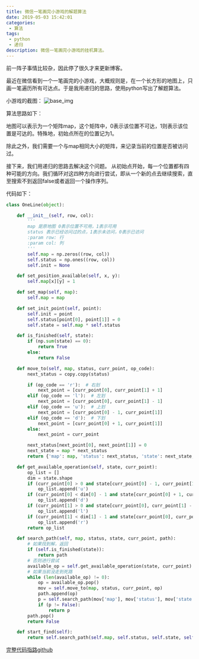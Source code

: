 ```yaml
---
title: 微信一笔画完小游戏的解题算法
date: 2019-05-03 15:42:01
categories:
 - 算法
tags:
 - python
 - 递归
description: 微信一笔画完小游戏的挂机算法。
---
```

前一阵子事情比较杂，因此停了很久才来更新博客。

最近在微信看到一个一笔画完的小游戏，大概规则是，在一个长方形的地图上，只画一笔遍历所有可达点。于是我用递归的思路，使用python写出了解题算法。

小游戏的截图：
![base_img](http://imgs.maotoumao.xyz/57089349-daeae700-6d36-11e9-8706-6d765129e2a2.jpg)

算法思路如下：

地图可以表示为一个矩阵map，这个矩阵中，0表示该位置不可达，1则表示该位置是可达的。特殊地，初始点所在的位置记为1。

除此之外，我们需要一个与map相同大小的矩阵，来记录当前的位置是否被访问过。

接下来，我们用递归的思路去解决这个问题。
从初始点开始，每一个位置都有四种可能的方向。我们循环对这四种方向进行尝试，即从一个新的点去继续搜索，直至搜索不到返回false或者返回一个操作序列。

代码如下：
``` python
class OneLine(object):

    def __init__(self, row, col):
        '''
        map 是原地图 0表示位置不可用，1表示可用
        status 表示已经访问过的点，1表示未访问，0表示已访问
        :param row: 行
        :param col: 列
        '''
        self.map = np.zeros((row, col))
        self.status = np.ones((row, col))
        self.init = None

    def set_position_available(self, x, y):
        self.map[x][y] = 1

    def set_map(self, map):
        self.map = map

    def set_init_point(self, point):
        self.init = point
        self.status[point[0], point[1]] = 0
        self.state = self.map * self.status

    def is_finished(self, state):
        if (np.sum(state) == 0):
            return True
        else:
            return False

    def move_to(self, map, status, curr_point, op_code):
        next_status = copy.copy(status)

        if (op_code == 'r'):  # 右划
            next_point = [curr_point[0], curr_point[1] + 1]
        elif (op_code == 'l'):  # 左划
            next_point = [curr_point[0], curr_point[1] - 1]
        elif (op_code == 'u'):  # 上划
            next_point = [curr_point[0] - 1, curr_point[1]]
        elif (op_code == 'd'):  # 下划
            next_point = [curr_point[0] + 1, curr_point[1]]
        else:
            next_point = curr_point

        next_status[next_point[0], next_point[1]] = 0
        next_state = map * next_status
        return {'map': map, 'status': next_status, 'state': next_state, 'curr_point': next_point}

    def get_available_operation(self, state, curr_point):
        op_list = []
        dim = state.shape
        if (curr_point[0] > 0 and state[curr_point[0] - 1, curr_point[1]] == 1):
            op_list.append('u')
        if (curr_point[0] < dim[0] - 1 and state[curr_point[0] + 1, curr_point[1]] == 1):
            op_list.append('d')
        if (curr_point[1] > 0 and state[curr_point[0], curr_point[1] - 1] == 1):
            op_list.append('l')
        if (curr_point[1] < dim[1] - 1 and state[curr_point[0], curr_point[1] + 1] == 1):
            op_list.append('r')
        return op_list

    def search_path(self, map, status, state, curr_point, path):
        # 如果找到解，返回
        if (self.is_finished(state)):
            return path
        # 否则进行尝试
        available_op = self.get_available_operation(state, curr_point)
        # 如果当前没走到死路
        while (len(available_op) != 0):
            op = available_op.pop()
            mov = self.move_to(map, status, curr_point, op)
            path.append(op)
            p = self.search_path(mov['map'], mov['status'], mov['state'], mov['curr_point'], path)
            if (p != False):
                return p
        path.pop()
        return False

    def start_find(self):
        return self.search_path(self.map, self.status, self.state, self.init, [])


```

[完整代码指路github](https://github.com/Stranger-97/one_line_helper/)
